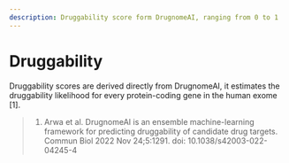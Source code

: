 ```yaml
---
description: Druggability score form DrugnomeAI, ranging from 0 to 1
---
```


# Druggability

Druggability scores are derived directly from DrugnomeAI, it estimates the druggability likelihood for every protein-coding gene in the human exome \[1].





> 1. Arwa et al. DrugnomeAI is an ensemble machine-learning framework for predicting druggability of candidate drug targets. Commun Biol 2022 Nov 24;5:1291. doi: 10.1038/s42003-022-04245-4
